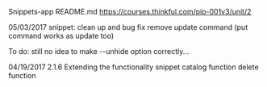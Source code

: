 Snippets-app README.md
https://courses.thinkful.com/pip-001v3/unit/2

05/03/2017
snippet: clean up and bug fix
 remove update command (put command works as update too)
 
To do: still no idea to make --unhide option correctly...


04/19/2017
2.1.6 Extending the functionality
snippet catalog function
delete function